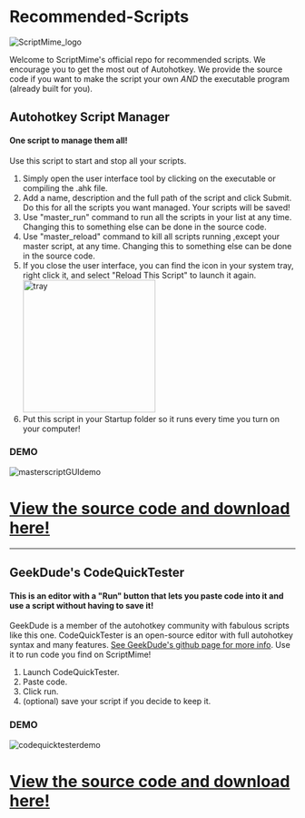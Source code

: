 # Recommended-Scripts


![ScriptMime_logo](https://user-images.githubusercontent.com/81720879/113227766-6e99fa80-9261-11eb-8802-553a6ff9633d.png)

Welcome to ScriptMime's official repo for recommended scripts. We encourage you to get the most out of Autohotkey.
We provide the source code if you want to make the script your own *AND* the executable program (already built for you).


## Autohotkey Script Manager
 #### One script to manage them all!
 
 Use this script to start and stop all your scripts. 
  1. Simply open the user interface tool by clicking on the executable or compiling the .ahk file. 
  2. Add a name, description and the full path of the script and click Submit. Do this for all the scripts you want managed. Your scripts will be saved!
  3. Use "master_run" command to run all the scripts in your list at any time. Changing this to something else can  be done in the source code.
  4. Use "master_reload" command to kill all scripts running ,except your master script, at any time. Changing this to something else can  be done in the source code.
  5. If you close the user interface, you can find the icon in your system tray, right click it, and select "Reload This Script" to launch it again.<img width="233" alt="tray" src="https://user-images.githubusercontent.com/81720879/113357894-c3497e00-9312-11eb-9f06-a4713f79544c.png">
  6. Put this script in your Startup folder so it runs every time you turn on your computer!
  
### DEMO
![masterscriptGUIdemo](https://user-images.githubusercontent.com/81720879/113355372-add25500-930e-11eb-94af-0f524cc20bbf.gif)

# [View the source code and download here!](https://github.com/ScriptMime/Recommended-Scripts/tree/ScriptManager)



_________________________________________________________________________________________________________________________________________________________________________________

## GeekDude's CodeQuickTester
 #### This is an editor with a "Run" button that lets you paste code into it and use a script without having to save it!
 
 GeekDude is a member of the autohotkey community with fabulous scripts like this one.
 CodeQuickTester is an open-source editor with full autohotkey syntax and many features. [See GeekDude's github page for more info](https://github.com/G33kDude/CodeQuickTester).
 Use it to run code you find on ScriptMime!
  1. Launch CodeQuickTester.
  2. Paste code.
  3. Click run.
  4. (optional) save your script if you decide to keep it. 
 
### DEMO
![codequicktesterdemo](https://user-images.githubusercontent.com/81720879/113355362-a9a63780-930e-11eb-9706-2321c13083ed.gif)

# [View the source code and download here!](https://github.com/ScriptMime/Recommended-Scripts/tree/CodeQuickTester)

